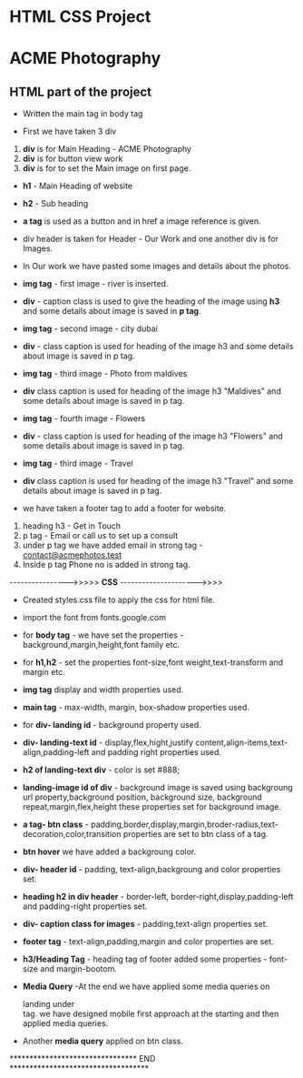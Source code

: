 # HTML CSS Project


# ACME Photography

## HTML part of the project

+ Written the main tag in body tag

+ First we have taken 3 div 
1. **div** is for Main Heading - ACME Photography
2. **div** is for button view work
3. **div** is for to set the Main image on first page.

+ **h1** - Main Heading of website
+ **h2** - Sub heading
+ **a tag** is used as a button and in href a image reference is given.

+ div  header is taken for Header - Our Work and one another div is for Images.

+ In Our work we have pasted some images and details about the photos.

+ **img tag**  - first image - river is inserted.
+ **div** - caption class is used to give the heading of the image using **h3** and some details about image is saved in **p tag**.

+ **img tag**  - second image - city dubai
+ **div** - class caption is used for heading of the image h3 and some details about image is saved in p tag.

+ **img tag**  - third image - Photo from maldives
+ **div** class caption is used for heading of the image h3 "Maldives" and some details about image is saved in p tag.

+ **img tag**  - fourth image - Flowers
+ **div** - class caption is used for heading of the image h3 "Flowers" and some details about image is saved in p tag.

+ **img tag**  - third image - Travel
+ **div** class caption is used for heading of the image h3 "Travel" and some details about image is saved in p tag.

+ we have taken a footer tag to add a footer for website.
 1. heading h3 - Get in Touch
 2. p tag  - Email or call us to set up a consult
 3. under p tag we have added email in strong tag - contact@acmephotos.test
 4. Inside p tag Phone no is added in strong tag.


---------------->>>>> **CSS** --------------------->>>>

+ Created styles.css file to apply the css for html file.

+ import the font from fonts.google.com

+ for **body tag** - we have set the properties - background,margin,height,font family etc.

+ for **h1,h2** - set the properties font-size,font weight,text-transform and margin etc.

+ **img tag** display and width properties used.

+ **main tag** - max-width, margin, box-shadow properties used.

+ for **div- landing id** - background property used.

+ **div- landing-text id** - display,flex,hight,justify content,align-items,text-align,padding-left and padding right properties used.

+ **h2 of landing-text div** - color is set #888;

+ **landing-image id of div** - background image is saved using backgroung url property,background position, background size, background repeat,margin,flex,height these properties set for background image.

+ **a tag- btn class** - padding,border,display,margin,broder-radius,text-decoration,color,transition properties are set to btn class of a tag.

+ **btn hover** we have added a backgroung color.

+ **div- header id** - padding, text-align,backgroung and color properties set.

+ **heading h2 in div header** - border-left, border-right,display,padding-left and padding-right properties set.

+ **div- caption class for images** - padding,text-align properties set.

+ **footer tag** - text-align,padding,margin and color properties are set.

+ **h3/Heading Tag** - heading tag of footer added some properties - font-size and margin-bootom.

+ **Media Query** -At the end we have applied some media queries on <div> landing under <main> tag. we have designed mobile first approach at the starting and then applied media queries.

+ Another **media query** applied on btn class.

********************************    END ***********************************









